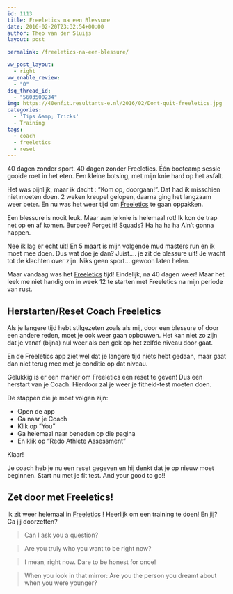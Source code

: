 ```yaml
---
id: 1113
title: Freeletics na een Blessure
date: 2016-02-20T23:32:54+00:00
author: Theo van der Sluijs
layout: post

permalink: /freeletics-na-een-blessure/

vw_post_layout:
  - right
vw_enable_review:
  - "0"
dsq_thread_id:
  - "5603500234"
img: https://40enfit.resultants-e.nl/2016/02/Dont-quit-freeletics.jpg
categories:
  - 'Tips &amp; Tricks'
  - Training
tags:
  - coach
  - freeletics
  - reset
---
```

40 dagen zonder sport. 40 dagen zonder Freeletics. Één bootcamp sessie gooide roet in het eten. Een kleine botsing, met mijn knie hard op het asfalt.

Het was pijnlijk, maar ik dacht : &#8220;Kom op, doorgaan!&#8221;. Dat had ik misschien niet moeten doen. 2 weken kreupel gelopen, daarna ging het langzaam weer beter. En nu was het weer tijd om <a href="https://www.freeletics.com/r/theov-SywtcT" target="_blank">Freeletics</a> te gaan oppakken.<!--more-->

Een blessure is nooit leuk. Maar aan je knie is helemaal rot! Ik kon de trap net op en af komen. Burpee? Forget it! Squads? Ha ha ha ha Ain&#8217;t gonna happen.

Nee ik lag er echt uit! En 5 maart is mijn volgende mud masters run en ik moet mee doen. Dus wat doe je dan? Juist&#8230;. je zit de blessure uit! Je wacht tot de klachten over zijn. Niks geen sport&#8230; gewoon laten helen.

Maar vandaag was het <a href="https://www.freeletics.com/r/theov-SywtcT" target="_blank">Freeletics</a> tijd! Eindelijk, na 40 dagen weer! Maar het leek me niet handig om in week 12 te starten met Freeletics na mijn periode van rust.

## Herstarten/Reset Coach Freeletics

Als je langere tijd hebt stilgezeten zoals als mij, door een blessure of door een andere reden, moet je ook weer gaan opbouwen. Het kan niet zo zijn dat je vanaf (bijna) nul weer als een gek op het zelfde niveau door gaat.

En de Freeletics app ziet wel dat je langere tijd niets hebt gedaan, maar gaat dan niet terug mee met je conditie op dat niveau.

Gelukkig is er een manier om Freeletics een reset te geven! Dus een herstart van je Coach. Hierdoor zal je weer je fitheid-test moeten doen.

De stappen die je moet volgen zijn:

  * Open de app
  * Ga naar je Coach
  * Klik op &#8220;You&#8221;
  * Ga helemaal naar beneden op die pagina
  * En klik op &#8220;Redo Athlete Assessment&#8221;

Klaar!

Je coach heb je nu een reset gegeven en hij denkt dat je op nieuw moet beginnen. Start nu met je fit test. And your good to go!!

## Zet door met Freeletics!

Ik zit weer helemaal in <a href="https://www.freeletics.com/r/theov-SywtcT" target="_blank">Freeletics</a> ! Heerlijk om een training te doen! En jij? Ga jij doorzetten?

> Can I ask you a question?
  
> Are you truly who you want to be right now?
  
> I mean, right now. Dare to be honest for once!
  
> When you look in that mirror: Are you the person you dreamt about when you were younger?